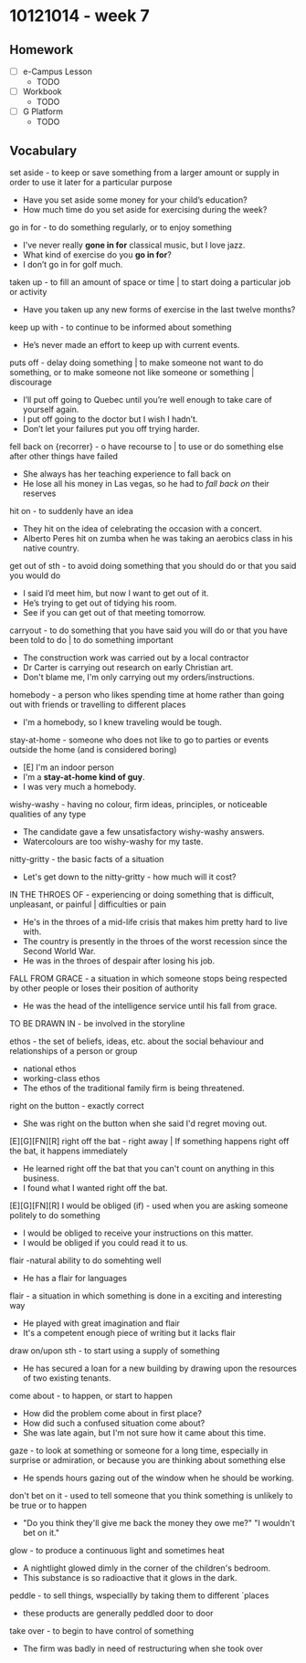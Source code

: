# 10121014 - week 7
## Homework
- [ ] e-Campus Lesson
	- TODO
- [ ] Workbook
	-  TODO
- [ ] G Platform
	- TODO

## Vocabulary

set aside - to keep or save something from a larger amount or supply in order to use it later for a particular purpose
- Have you set aside some money for your child’s education?
- How much time do you set aside for exercising during the week?

go in for - to do something regularly, or to enjoy something
- I've never really **gone in for** classical music, but I love jazz.
- What kind of exercise do you **go in for**?
- I don’t go in for golf much.

taken up - to fill an amount of space or time | to start doing a particular job or activity
- Have you taken up any new forms of exercise in the last twelve months?

keep up with - to continue to be informed about something
- He’s never made an effort to keep up with current events.

puts off - delay doing something | to make someone not want to do something, or to make someone not like someone or something | discourage
- I’ll put off going to Quebec until you’re well enough to take care of yourself again.
- I put off going to the doctor but I wish I hadn’t.
- Don’t let your failures put you off trying harder.

fell back on {recorrer} - o have recourse to | to use or do something else after other things have failed
- She always has her teaching experience to fall back on
- He lose all his money in Las vegas, so he had to _fall back on_ their reserves

hit on - to suddenly have an idea
- They hit on the idea of celebrating the occasion with a concert.
- Alberto Peres hit on zumba when he was taking an aerobics class in his native country.

get out of sth - to avoid doing something that you should do or that you said you would do
- I said I’d meet him, but now I want to get out of it.
- He’s trying to get out of tidying his room.
- See if you can get out of that meeting tomorrow.

carryout - to do something that you have said you will do or that you have been told to do | to do something important
- The construction work was carried out by a local contractor
- Dr Carter is carrying out research on early Christian art.
- Don't blame me, I'm only carrying out my orders/instructions.

homebody - a person who likes spending time at home rather than going out with friends or travelling to different places
- I'm a homebody, so I knew traveling would be tough.

stay-at-home - someone who does not like to go to parties or events outside the home (and is considered boring)

- [E] I'm an indoor person
- I'm a **stay-at-home kind  of  guy**.
- I was very much a homebody.

wishy-washy -  having no colour, firm ideas, principles, or noticeable qualities of any type
- The candidate gave a few unsatisfactory wishy-washy answers.
- Watercolours are too wishy-washy for my taste.

 nitty-gritty - the basic facts of a situation
- Let's get down to the nitty-gritty - how much will it cost?

IN THE THROES OF - experiencing or doing something that is difficult, unpleasant, or painful | difficulties or pain
- He's in the throes of a mid-life crisis that makes him pretty hard to live with.
- The country is presently in the throes of the worst recession since the Second World War.
- He was in the throes of despair after losing his job.

FALL FROM GRACE - a situation in which someone stops being respected by other people or loses their position of authority
- He was the head of the intelligence service until his fall from grace.

TO BE DRAWN IN - be involved in the storyline

ethos - the set of beliefs, ideas, etc. about the social behaviour and relationships of a person or group
- national ethos
- working-class ethos
- The ethos of the traditional family firm is being threatened.

right on the button - exactly correct
- She was right on the button when she said I'd regret moving out.

[E][G][FN][R] right off the bat - right away | If something happens right off the bat, it happens immediately
- He learned right off the bat that you can't count on anything in this business.
- I found what I wanted right off the bat.

[E][G][FN][R] I would be obliged (if) - used when you are asking someone politely to do something
- I would be obliged to receive your instructions on this matter.
- I would be obliged if you could read it to us.

flair -natural ability to do somehting well
- He has a flair for languages

flair - a situation in which something is done in a exciting and interesting way
- He played with great imagination and flair
- It's a competent enough piece of writing but it lacks flair

draw on/upon sth - to start using a supply of something
- He has secured a loan for a new building by drawing upon the resources of two existing tenants.

come about - to happen, or start to happen
- How did the problem come about in first place?
- How did such a confused situation come about?
- She was late again, but I'm not sure how it came about this time.

gaze - to look at something or someone for a long time, especially in surprise or admiration, or because you are thinking about something else
- He spends hours gazing out of the window when he should be working.

don't bet on it - used to tell someone that you think something is unlikely to be true or to happen 
- "Do you think they'll give me back the money they owe me?" "I wouldn't bet on it."

glow - to produce a continuous light and sometimes heat
- A nightlight glowed dimly in the corner of the children's bedroom.
- This substance is so radioactive that it glows in the dark.

peddle - to sell things, wspeciallly by taking them to different ´places
- these products  are generally peddled door to door

take over - to begin to have control of something
- The firm was badly in need of restructuring when she took over
